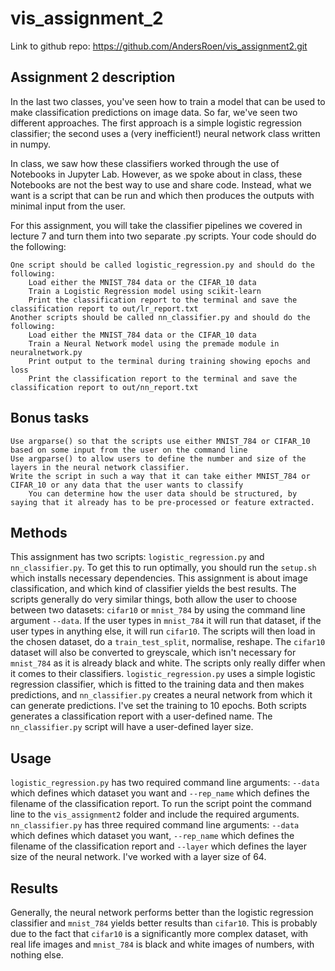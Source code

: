 # vis_assignment_2
Link to github repo: https://github.com/AndersRoen/vis_assignment2.git

## Assignment 2 description
In the last two classes, you've seen how to train a model that can be used to make classification predictions on image data. So far, we've seen two different approaches. The first approach is a simple logistic regression classifier; the second uses a (very inefficient!) neural network class written in numpy.

In class, we saw how these classifiers worked through the use of Notebooks in Jupyter Lab. However, as we spoke about in class, these Notebooks are not the best way to use and share code. Instead, what we want is a script that can be run and which then produces the outputs with minimal input from the user.

For this assignment, you will take the classifier pipelines we covered in lecture 7 and turn them into two separate .py scripts. Your code should do the following:

    One script should be called logistic_regression.py and should do the following:
        Load either the MNIST_784 data or the CIFAR_10 data
        Train a Logistic Regression model using scikit-learn
        Print the classification report to the terminal and save the classification report to out/lr_report.txt
    Another scripts should be called nn_classifier.py and should do the following:
        Load either the MNIST_784 data or the CIFAR_10 data
        Train a Neural Network model using the premade module in neuralnetwork.py
        Print output to the terminal during training showing epochs and loss
        Print the classification report to the terminal and save the classification report to out/nn_report.txt
## Bonus tasks

    Use argparse() so that the scripts use either MNIST_784 or CIFAR_10 based on some input from the user on the command line
    Use argparse() to allow users to define the number and size of the layers in the neural network classifier.
    Write the script in such a way that it can take either MNIST_784 or CIFAR_10 or any data that the user wants to classify
        You can determine how the user data should be structured, by saying that it already has to be pre-processed or feature extracted.

## Methods
This assignment has two scripts: ```logistic_regression.py``` and ```nn_classifier.py```.
To get this to run optimally, you should run the ```setup.sh``` which installs necessary dependencies.
This assignment is about image classification, and which kind of classifier yields the best results. The scripts generally do very similar things, both allow the user to choose between two datasets: ```cifar10``` or ```mnist_784``` by using the command line argument ```--data```. If the user types in ```mnist_784``` it will run that dataset, if the user types in anything else, it will run ```cifar10```. 
The scripts will then load in the chosen dataset, do a ```train_test_split```, normalise, reshape. The ```cifar10``` dataset will also be converted to greyscale, which isn't necessary for ```mnist_784``` as it is already black and white. 
The scripts only really differ when it comes to their classifiers. ```logistic_regression.py``` uses a simple logistic regression classifier, which is fitted to the training data and then makes predictions, and ```nn_classifier.py``` creates a neural network from which it can generate predictions. I've set the training to 10 epochs. Both scripts generates a classification report with a user-defined name. The ```nn_classifier.py``` script will have a user-defined layer size.

## Usage
```logistic_regression.py``` has two required command line arguments: ```--data``` which defines which dataset you want and ```--rep_name``` which defines the filename of the classification report. To run the script point the command line to the ```vis_assignment2``` folder and include the required arguments.
```nn_classifier.py``` has three required command line arguments: ```--data``` which defines which dataset you want, ```--rep_name``` which defines the filename of the classification report and ```--layer``` which defines the layer size of the neural network. I've worked with a layer size of 64.

## Results
Generally, the neural network performs better than the logistic regression classifier and ```mnist_784``` yields better results than ```cifar10```. This is probably due to the fact that ```cifar10``` is a significantly more complex dataset, with real life images and ```mnist_784``` is black and white images of numbers, with nothing else. 
